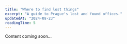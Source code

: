 ```yaml
---
title: "Where to find lost things"
excerpt: "A guide to Prague's lost and found offices."
updatedAt: "2024-08-23"
readingTime: 5
---
```


Content coming soon...
